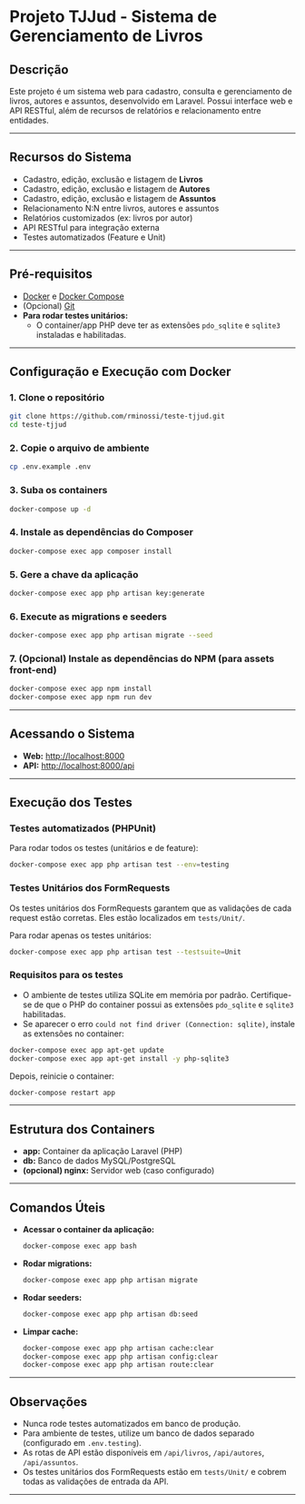 # Projeto TJJud - Sistema de Gerenciamento de Livros

## Descrição

Este projeto é um sistema web para cadastro, consulta e gerenciamento de livros, autores e assuntos, desenvolvido em Laravel. Possui interface web e API RESTful, além de recursos de relatórios e relacionamento entre entidades.

---

## Recursos do Sistema

- Cadastro, edição, exclusão e listagem de **Livros**
- Cadastro, edição, exclusão e listagem de **Autores**
- Cadastro, edição, exclusão e listagem de **Assuntos**
- Relacionamento N:N entre livros, autores e assuntos
- Relatórios customizados (ex: livros por autor)
- API RESTful para integração externa
- Testes automatizados (Feature e Unit)

---

## Pré-requisitos

- [Docker](https://www.docker.com/) e [Docker Compose](https://docs.docker.com/compose/)
- (Opcional) [Git](https://git-scm.com/)
- **Para rodar testes unitários:**
  - O container/app PHP deve ter as extensões `pdo_sqlite` e `sqlite3` instaladas e habilitadas.

---

## Configuração e Execução com Docker

### 1. Clone o repositório

```bash
git clone https://github.com/rminossi/teste-tjjud.git
cd teste-tjjud
```

### 2. Copie o arquivo de ambiente

```bash
cp .env.example .env
```

### 3. Suba os containers

```bash
docker-compose up -d
```

### 4. Instale as dependências do Composer

```bash
docker-compose exec app composer install
```

### 5. Gere a chave da aplicação

```bash
docker-compose exec app php artisan key:generate
```

### 6. Execute as migrations e seeders

```bash
docker-compose exec app php artisan migrate --seed
```

### 7. (Opcional) Instale as dependências do NPM (para assets front-end)

```bash
docker-compose exec app npm install
docker-compose exec app npm run dev
```

---

## Acessando o Sistema

- **Web:** [http://localhost:8000](http://localhost:8000)
- **API:** [http://localhost:8000/api](http://localhost:8000/api)

---

## Execução dos Testes

### Testes automatizados (PHPUnit)

Para rodar todos os testes (unitários e de feature):

```bash
docker-compose exec app php artisan test --env=testing
```

### Testes Unitários dos FormRequests

Os testes unitários dos FormRequests garantem que as validações de cada request estão corretas. Eles estão localizados em `tests/Unit/`.

Para rodar apenas os testes unitários:

```bash
docker-compose exec app php artisan test --testsuite=Unit
```

### Requisitos para os testes

- O ambiente de testes utiliza SQLite em memória por padrão. Certifique-se de que o PHP do container possui as extensões `pdo_sqlite` e `sqlite3` habilitadas.
- Se aparecer o erro `could not find driver (Connection: sqlite)`, instale as extensões no container:

```bash
docker-compose exec app apt-get update
docker-compose exec app apt-get install -y php-sqlite3
```

Depois, reinicie o container:

```bash
docker-compose restart app
```

---

## Estrutura dos Containers

- **app:** Container da aplicação Laravel (PHP)
- **db:** Banco de dados MySQL/PostgreSQL
- **(opcional) nginx:** Servidor web (caso configurado)

---

## Comandos Úteis

- **Acessar o container da aplicação:**
  ```bash
  docker-compose exec app bash
  ```
- **Rodar migrations:**
  ```bash
  docker-compose exec app php artisan migrate
  ```
- **Rodar seeders:**
  ```bash
  docker-compose exec app php artisan db:seed
  ```
- **Limpar cache:**
  ```bash
  docker-compose exec app php artisan cache:clear
  docker-compose exec app php artisan config:clear
  docker-compose exec app php artisan route:clear
  ```

---

## Observações

- Nunca rode testes automatizados em banco de produção.
- Para ambiente de testes, utilize um banco de dados separado (configurado em `.env.testing`).
- As rotas de API estão disponíveis em `/api/livros`, `/api/autores`, `/api/assuntos`.
- Os testes unitários dos FormRequests estão em `tests/Unit/` e cobrem todas as validações de entrada da API.

---
